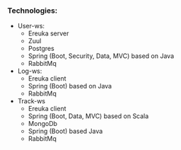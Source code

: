 
### Technologies:

* User-ws:
    * Ereuka server
    * Zuul
    * Postgres
    * Spring (Boot, Security, Data, MVC) based on Java
    * RabbitMq
* Log-ws:
    * Ereuka client
    * Spring (Boot) based on Java
    * RabbitMq
* Track-ws
    * Ereuka client
    * Spring (Boot, Data, MVC) based on Scala
    * MongoDb
    * Spring (Boot) based Java
    * RabbitMq
